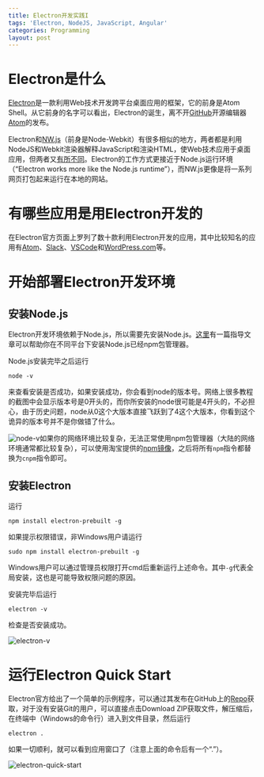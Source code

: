 ```yaml
---
title: Electron开发实践I
tags: 'Electron, NodeJS, JavaScript, Angular'
categories: Programming
layout: post
---
```

# Electron是什么

[Electron](http://electron.atom.io/)是一款利用Web技术开发跨平台桌面应用的框架，它的前身是Atom Shell。从它前身的名字可以看出，Electron的诞生，离不开[GitHub](https://github.com/)开源编辑器[Atom](https://atom.io/)的发布。

Electron和[NW.js](http://nwjs.io/)（前身是Node-Webkit）有很多相似的地方，两者都是利用NodeJS和Webkit渲染器解释JavaScript和渲染HTML，使Web技术应用于桌面应用，但两者又[有所不同](http://electron.atom.io/docs/v0.36.0/development/atom-shell-vs-node-webkit/)。Electron的工作方式更接近于Node.js运行环境（“Electron works more like the Node.js runtime”），而NW.js更像是将一系列网页打包起来运行在本地的网站。

# 有哪些应用是用Electron开发的

在Electron官方页面上罗列了数十款利用Electron开发的应用，其中比较知名的应用有[Atom](https://atom.io/)、[Slack](https://slack.com/)、[VSCode](https://code.visualstudio.com/)和[WordPress.com](https://desktop.wordpress.com/)等。

# 开始部署Electron开发环境

## 安装Node.js

Electron开发环境依赖于Node.js，所以需要先安装Node.js。[这里](https://docs.npmjs.com/getting-started/installing-node)有一篇指导文章可以帮助你在不同平台下安装Node.js已经npm包管理器。

Node.js安装完毕之后运行

    node -v
     
来查看安装是否成功，如果安装成功，你会看到node的版本号。网络上很多教程的截图中会显示版本号是0开头的，而你所安装的node很可能是4开头的，不必担心，由于历史问题，node从0这个大版本直接飞跃到了4这个大版本，你看到这个诡异的版本号并不是你做错了什么。

![node-v](https://dn-sneezry.qbox.me/JekyllWriter/node-v.png)如果你的网络环境比较复杂，无法正常使用npm包管理器（大陆的网络环境通常都比较复杂），可以使用淘宝提供的[npm镜像](http://npm.taobao.org/)，之后将所有`npm`指令都替换为`cnpm`指令即可。

## 安装Electron

运行

    npm install electron-prebuilt -g
     
如果提示权限错误，非Windows用户请运行

    sudo npm install electron-prebuilt -g
    
Windows用户可以通过管理员权限打开cmd后重新运行上述命令。其中`-g`代表全局安装，这也是可能导致权限问题的原因。

安装完毕后运行

    electron -v
    
检查是否安装成功。

![electron-v](https://dn-sneezry.qbox.me/JekyllWriter/electron-v.png)

# 运行Electron Quick Start

Electron官方给出了一个简单的示例程序，可以通过其发布在GitHub上的[Repo](https://github.com/atom/electron-quick-start)获取，对于没有安装Git的用户，可以直接点击Download ZIP获取文件，解压缩后，在终端中（Windows的命令行）进入到文件目录，然后运行

    electron .
    
如果一切顺利，就可以看到应用窗口了（注意上面的命令后有一个“.”）。

![electron-quick-start](https://dn-sneezry.qbox.me/JekyllWriter/electron-quick-start.png)
